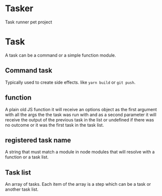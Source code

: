 # Tasker

Task runner pet project

# Task
A task can be a command or a simple function module.

## Command task
Typically used to create side effects. like `yarn build` or `git push`.

## function
A plain old JS function it will receive an options object as the first argument with all the args the the task was run with and as a second parameter it will receive the output of the previous task in the list or undefined if there was no outcome or it was the first task in the task list.

## registered task name
A string that must match a module in node modules that will resolve with a function or a task list.

## Task list
An array of tasks. Each item of the array is a step which can be a task or another task list.